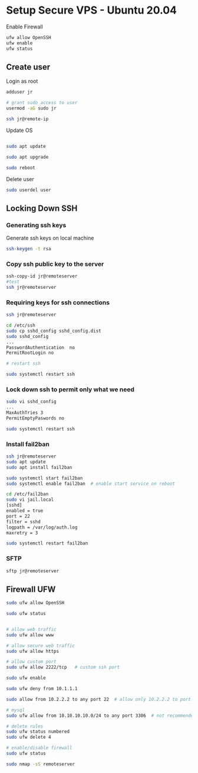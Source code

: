 # Setup Secure VPS - Ubuntu 20.04

Enable Firewall

```sh
ufw allow OpenSSH
ufw enable
ufw status

```

## Create user
Login as root

```sh
adduser jr

# grant sudo access to user
usermod -aG sudo jr

ssh jr@remote-ip

```

Update OS

```sh

sudo apt update

sudo apt upgrade 

sudo reboot

```

Delete user

```sh
sudo userdel user

```
## Locking Down SSH

### Generating ssh keys
Generate ssh keys on local machine
```sh
ssh-keygen -t rsa 

```

### Copy ssh public key to the server

```sh
ssh-copy-id jr@remoteserver
#test
ssh jr@remoteserver

```

### Requiring keys for ssh connections

```sh
ssh jr@remoteserver

cd /etc/ssh
sudo cp sshd_config sshd_config.dist
sudo sshd_config
...
PasswordAuthentication  no
PermitRootLogin no

# restart ssh

sudo systemctl restart ssh


```



### Lock down ssh to permit only what we need
```sh
sudo vi sshd_config
...
MaxAuthTries 3
PermitEmptyPaswords no

sudo systemctl restart ssh
```

### Install fail2ban

```sh
ssh jr@remoteserver
sudo apt update
sudo apt install fail2ban

sudo systemctl start fail2ban
sudo systemctl enable fail2ban  # enable start service on reboot

cd /etc/fail2ban
sudo vi jail.local
[sshd]
enabled = true
port = 22
filter = sshd
logpath = /var/log/auth.log
maxretry = 3

sudo systemctl restart fail2ban

```

### SFTP
```sh
sftp jr@remoteserver

```


## Firewall UFW
```sh
sudo ufw allow OpenSSH

sudo ufw status


# allow web traffic
sudo ufw allow www

# allow secure web traffic
sudo ufw allow https

# allow custom port
sudo ufw allow 2222/tcp   # custom ssh port

sudo ufw enable

sudo ufw deny from 10.1.1.1

sudo allow from 10.2.2.2 to any port 22  # allow only 10.2.2.2 to port 22 only

# mysql
sudo ufw allow from 10.10.10.10.0/24 to any port 3306  # not recommended

# delete rules
sudo ufw status numbered
sudo ufw delete 4

# enable/disable firewall
sudo ufw status

sudo nmap -sS remoteserver

```
